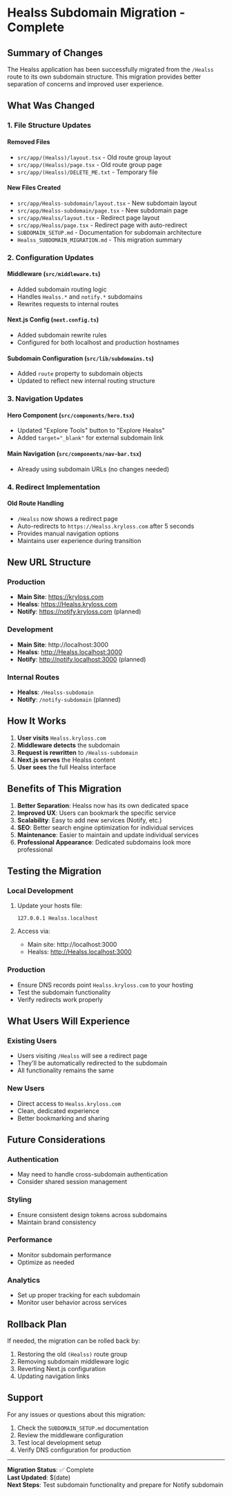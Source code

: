 # Healss Subdomain Migration - Complete

## Summary of Changes

The Healss application has been successfully migrated from the `/Healss` route to its own subdomain structure. This migration provides better separation of concerns and improved user experience.

## What Was Changed

### 1. File Structure Updates

#### Removed Files
- `src/app/(Healss)/layout.tsx` - Old route group layout
- `src/app/(Healss)/page.tsx` - Old route group page
- `src/app/(Healss)/DELETE_ME.txt` - Temporary file

#### New Files Created
- `src/app/Healss-subdomain/layout.tsx` - New subdomain layout
- `src/app/Healss-subdomain/page.tsx` - New subdomain page
- `src/app/Healss/layout.tsx` - Redirect page layout
- `src/app/Healss/page.tsx` - Redirect page with auto-redirect
- `SUBDOMAIN_SETUP.md` - Documentation for subdomain architecture
- `Healss_SUBDOMAIN_MIGRATION.md` - This migration summary

### 2. Configuration Updates

#### Middleware (`src/middleware.ts`)
- Added subdomain routing logic
- Handles `Healss.*` and `notify.*` subdomains
- Rewrites requests to internal routes

#### Next.js Config (`next.config.ts`)
- Added subdomain rewrite rules
- Configured for both localhost and production hostnames

#### Subdomain Configuration (`src/lib/subdomains.ts`)
- Added `route` property to subdomain objects
- Updated to reflect new internal routing structure

### 3. Navigation Updates

#### Hero Component (`src/components/hero.tsx`)
- Updated "Explore Tools" button to "Explore Healss"
- Added `target="_blank"` for external subdomain link

#### Main Navigation (`src/components/nav-bar.tsx`)
- Already using subdomain URLs (no changes needed)

### 4. Redirect Implementation

#### Old Route Handling
- `/Healss` now shows a redirect page
- Auto-redirects to `https://Healss.kryloss.com` after 5 seconds
- Provides manual navigation options
- Maintains user experience during transition

## New URL Structure

### Production
- **Main Site**: https://kryloss.com
- **Healss**: https://Healss.kryloss.com
- **Notify**: https://notify.kryloss.com (planned)

### Development
- **Main Site**: http://localhost:3000
- **Healss**: http://Healss.localhost:3000
- **Notify**: http://notify.localhost:3000 (planned)

### Internal Routes
- **Healss**: `/Healss-subdomain`
- **Notify**: `/notify-subdomain` (planned)

## How It Works

1. **User visits** `Healss.kryloss.com`
2. **Middleware detects** the subdomain
3. **Request is rewritten** to `/Healss-subdomain`
4. **Next.js serves** the Healss content
5. **User sees** the full Healss interface

## Benefits of This Migration

1. **Better Separation**: Healss now has its own dedicated space
2. **Improved UX**: Users can bookmark the specific service
3. **Scalability**: Easy to add new services (Notify, etc.)
4. **SEO**: Better search engine optimization for individual services
5. **Maintenance**: Easier to maintain and update individual services
6. **Professional Appearance**: Dedicated subdomains look more professional

## Testing the Migration

### Local Development
1. Update your hosts file:
   ```
   127.0.0.1 Healss.localhost
   ```

2. Access via:
   - Main site: http://localhost:3000
   - Healss: http://Healss.localhost:3000

### Production
- Ensure DNS records point `Healss.kryloss.com` to your hosting
- Test the subdomain functionality
- Verify redirects work properly

## What Users Will Experience

### Existing Users
- Users visiting `/Healss` will see a redirect page
- They'll be automatically redirected to the subdomain
- All functionality remains the same

### New Users
- Direct access to `Healss.kryloss.com`
- Clean, dedicated experience
- Better bookmarking and sharing

## Future Considerations

### Authentication
- May need to handle cross-subdomain authentication
- Consider shared session management

### Styling
- Ensure consistent design tokens across subdomains
- Maintain brand consistency

### Performance
- Monitor subdomain performance
- Optimize as needed

### Analytics
- Set up proper tracking for each subdomain
- Monitor user behavior across services

## Rollback Plan

If needed, the migration can be rolled back by:
1. Restoring the old `(Healss)` route group
2. Removing subdomain middleware logic
3. Reverting Next.js configuration
4. Updating navigation links

## Support

For any issues or questions about this migration:
1. Check the `SUBDOMAIN_SETUP.md` documentation
2. Review the middleware configuration
3. Test local development setup
4. Verify DNS configuration for production

---

**Migration Status**: ✅ Complete  
**Last Updated**: $(date)  
**Next Steps**: Test subdomain functionality and prepare for Notify subdomain
